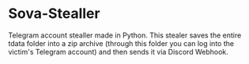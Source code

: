 # Sova-Stealler
Telegram account stealler made in Python.
This stealer saves the entire tdata folder into a zip archive (through this folder you can log into the victim's Telegram account) and then sends it via Discord Webhook.
